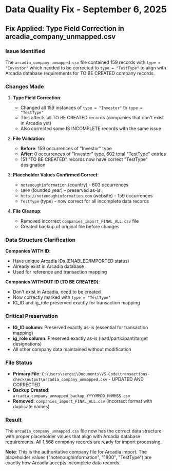 # Data Quality Fix - September 6, 2025

## Fix Applied: Type Field Correction in arcadia_company_unmapped.csv

### Issue Identified
The `arcadia_company_unmapped.csv` file contained 159 records with `type = "Investor"` which needed to be corrected to `type = "TestType"` to align with Arcadia database requirements for TO BE CREATED company records.

### Changes Made

1. **Type Field Correction**: 
   - Changed all 159 instances of `type = "Investor"` to `type = "TestType"`
   - This affects all TO BE CREATED records (companies that don't exist in Arcadia yet)
   - Also corrected some IS INCOMPLETE records with the same issue

2. **File Validation**:
   - **Before**: 159 occurrences of "Investor" type
   - **After**: 0 occurrences of "Investor" type, 602 total "TestType" entries
   - 151 "TO BE CREATED" records now have correct "TestType" designation

3. **Placeholder Values Confirmed Correct**:
   - `notenoughinformation` (country) - 603 occurrences
   - `1800` (founded year) - preserved as-is
   - `http://notenoughinformation.com` (website) - 159 occurrences
   - `TestType` (type) - now correct for all incomplete data records

4. **File Cleanup**:
   - Removed incorrect `companies_import_FINAL_ALL.csv` file
   - Created backup of original file before changes

### Data Structure Clarification

**Companies WITH ID**: 
- Have unique Arcadia IDs (ENABLED/IMPORTED status)
- Already exist in Arcadia database
- Used for reference and transaction mapping

**Companies WITHOUT ID (TO BE CREATED)**:
- Don't exist in Arcadia, need to be created
- Now correctly marked with `type = "TestType"`
- IG_ID and ig_role preserved exactly for transaction mapping

### Critical Preservation
- **IG_ID column**: Preserved exactly as-is (essential for transaction mapping)
- **ig_role column**: Preserved exactly as-is (lead/participant/target designations)
- All other company data maintained without modification

### File Status
- **Primary File**: `C:\Users\sergei\Documents\VS-Code\transactions-check\output\arcadia_company_unmapped.csv` - UPDATED AND CORRECTED
- **Backup Created**: `arcadia_company_unmapped_backup_YYYYMMDD_HHMMSS.csv`
- **Removed**: `companies_import_FINAL_ALL.csv` (incorrect format with duplicate names)

### Result
The `arcadia_company_unmapped.csv` file now has the correct data structure with proper placeholder values that align with Arcadia database requirements. All 1,568 company records are ready for import processing.

**Note**: This is the authoritative company file for Arcadia import. The placeholder values ("notenoughinformation", "1800", "TestType") are exactly how Arcadia accepts incomplete data records.